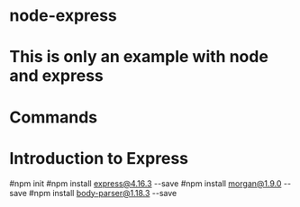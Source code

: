 # node-express
# This is only an example with node and express
# Commands
# Introduction to Express
#npm init
#npm install express@4.16.3 --save
#npm install morgan@1.9.0 --save
#npm install body-parser@1.18.3 --save
